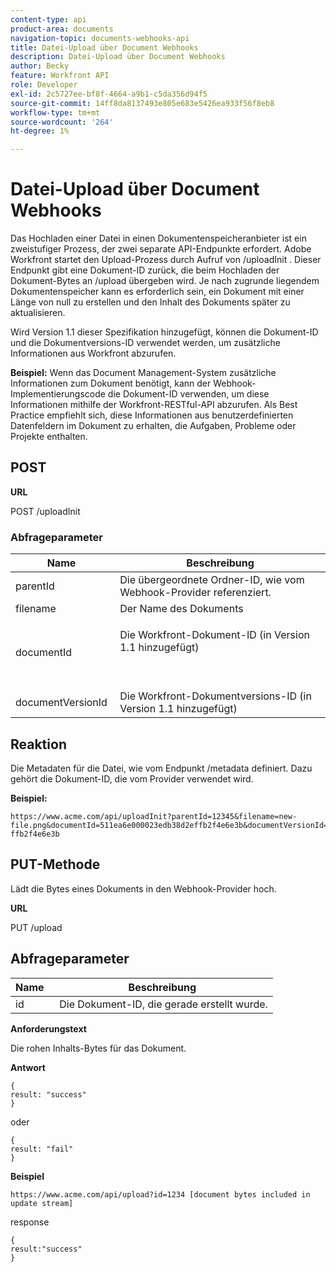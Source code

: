 ```yaml
---
content-type: api
product-area: documents
navigation-topic: documents-webhooks-api
title: Datei-Upload über Document Webhooks
description: Datei-Upload über Document Webhooks
author: Becky
feature: Workfront API
role: Developer
exl-id: 2c5727ee-bf8f-4664-a9b1-c5da356d94f5
source-git-commit: 14ff8da8137493e805e683e5426ea933f56f8eb8
workflow-type: tm+mt
source-wordcount: '264'
ht-degree: 1%

---
```



# Datei-Upload über Document Webhooks

Das Hochladen einer Datei in einen Dokumentenspeicheranbieter ist ein zweistufiger Prozess, der zwei separate API-Endpunkte erfordert. Adobe Workfront startet den Upload-Prozess durch Aufruf von /uploadInit . Dieser Endpunkt gibt eine Dokument-ID zurück, die beim Hochladen der Dokument-Bytes an /upload übergeben wird. Je nach zugrunde liegendem Dokumentenspeicher kann es erforderlich sein, ein Dokument mit einer Länge von null zu erstellen und den Inhalt des Dokuments später zu aktualisieren.

Wird Version 1.1 dieser Spezifikation hinzugefügt, können die Dokument-ID und die Dokumentversions-ID verwendet werden, um zusätzliche Informationen aus Workfront abzurufen.

**Beispiel:** Wenn das Document Management-System zusätzliche Informationen zum Dokument benötigt, kann der Webhook-Implementierungscode die Dokument-ID verwenden, um diese Informationen mithilfe der Workfront-RESTful-API abzurufen. Als Best Practice empfiehlt sich, diese Informationen aus benutzerdefinierten Datenfeldern im Dokument zu erhalten, die Aufgaben, Probleme oder Projekte enthalten.

## POST

**URL**

POST /uploadInit

### Abfrageparameter

<table style="table-layout:auto"> 
 <col> 
 <col> 
 <thead> 
  <tr> 
   <th>Name </th> 
   <th>Beschreibung</th> 
  </tr> 
 </thead> 
 <tbody> 
  <tr> 
   <td>parentId </td> 
   <td>Die übergeordnete Ordner-ID, wie vom Webhook-Provider referenziert.</td> 
  </tr> 
  <tr> 
   <td>filename </td> 
   <td>Der Name des Dokuments</td> 
  </tr> 
  <tr> 
   <td>documentId</td> 
   <td> <p>Die Workfront-Dokument-ID (in Version 1.1 hinzugefügt)</p> <p> </p> </td> 
  </tr> 
  <tr> 
   <td>documentVersionId </td> 
   <td>Die Workfront-Dokumentversions-ID (in Version 1.1 hinzugefügt) </td> 
  </tr> 
 </tbody> 
</table>

## Reaktion

Die Metadaten für die Datei, wie vom Endpunkt /metadata definiert. Dazu gehört die Dokument-ID, die vom Provider verwendet wird.

**Beispiel:**

```
https://www.acme.com/api/uploadInit?parentId=12345&filename=new-file.png&documentId=511ea6e000023edb38d2effb2f4e6e3b&documentVersionId=511ea6e000023edb38d2e ffb2f4e6e3b
```

## PUT-Methode

Lädt die Bytes eines Dokuments in den Webhook-Provider hoch.

**URL**

PUT /upload

## Abfrageparameter

| Name  | Beschreibung |
|---|---|
| id  |  Die Dokument-ID, die gerade erstellt wurde. |


**Anforderungstext**

Die rohen Inhalts-Bytes für das Dokument.

**Antwort**

```
{
result: "success"
}
```

oder

```
{
result: "fail"
}
```

**Beispiel**

`https://www.acme.com/api/upload?id=1234 [document bytes included in update stream]`

response

```
{
result:"success"
}
```
